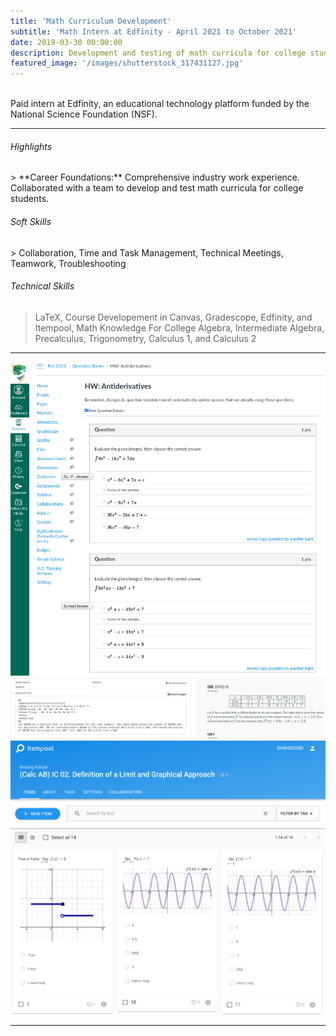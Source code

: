 ```yaml
---
title: 'Math Curriculum Development'
subtitle: 'Math Intern at Edfinity - April 2021 to October 2021'
date: 2019-03-30 00:00:00
description: Development and testing of math curricula for college students
featured_image: '/images/shutterstock_317431127.jpg'
---
```


<br>
Paid intern at Edfinity, an educational technology platform funded by the National Science Foundation (NSF).
<hr>
  
<h6> Highlights </h6>
> **Career Foundations:** Comprehensive industry work experience. Collaborated with a team to develop and test math curricula for college students.

<h6> Soft Skills </h6>
> Collaboration, Time and Task Management, Technical Meetings, Teamwork, Troubleshooting

<h6> Technical Skills </h6>

> LaTeX, Course Developement in Canvas, Gradescope, Edfinity, and Itempool, Math Knowledge For College Algebra, Intermediate Algebra, Precalculus, Trigonometry, Calculus 1, and Calculus 2

---


<div class="gallery" data-columns="1">
	<img src="/images/s2.png">
	<img src="/images/s1.PNG">
	<img src="/images/s3.PNG">
</div>

---

